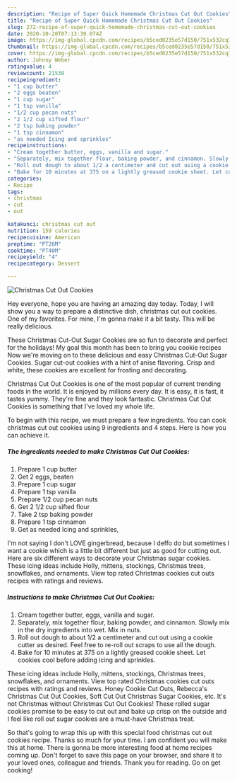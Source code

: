 ```yaml
---
description: "Recipe of Super Quick Homemade Christmas Cut Out Cookies"
title: "Recipe of Super Quick Homemade Christmas Cut Out Cookies"
slug: 272-recipe-of-super-quick-homemade-christmas-cut-out-cookies
date: 2020-10-20T07:13:39.074Z
image: https://img-global.cpcdn.com/recipes/b5ced0235e57d150/751x532cq70/christmas-cut-out-cookies-recipe-main-photo.jpg
thumbnail: https://img-global.cpcdn.com/recipes/b5ced0235e57d150/751x532cq70/christmas-cut-out-cookies-recipe-main-photo.jpg
cover: https://img-global.cpcdn.com/recipes/b5ced0235e57d150/751x532cq70/christmas-cut-out-cookies-recipe-main-photo.jpg
author: Johnny Weber
ratingvalue: 4
reviewcount: 21538
recipeingredient:
- "1 cup butter"
- "2 eggs beaten"
- "1 cup sugar"
- "1 tsp vanilla"
- "1/2 cup pecan nuts"
- "2 1/2 cup sifted flour"
- "2 tsp baking powder"
- "1 tsp cinnamon"
- "as needed Icing and sprinkles"
recipeinstructions:
- "Cream together butter, eggs, vanilla and sugar."
- "Separately, mix together flour, baking powder, and cinnamon. Slowly mix in the dry ingredients into wet. Mix in nuts."
- "Roll out dough to about 1/2 a centimeter and cut out using a cookie cutter as desired. Feel free to re-roll out scraps to use all the dough."
- "Bake for 10 minutes at 375 on a lightly greased cookie sheet. Let cookies cool before adding icing and sprinkles."
categories:
- Recipe
tags:
- christmas
- cut
- out

katakunci: christmas cut out 
nutrition: 159 calories
recipecuisine: American
preptime: "PT26M"
cooktime: "PT40M"
recipeyield: "4"
recipecategory: Dessert

---
```



![Christmas Cut Out Cookies](https://img-global.cpcdn.com/recipes/b5ced0235e57d150/751x532cq70/christmas-cut-out-cookies-recipe-main-photo.jpg)

Hey everyone, hope you are having an amazing day today. Today, I will show you a way to prepare a distinctive dish, christmas cut out cookies. One of my favorites. For mine, I'm gonna make it a bit tasty. This will be really delicious.

These Christmas Cut-Out Sugar Cookies are so fun to decorate and perfect for the holidays! My goal this month has been to bring you cookie recipes Now we&#39;re moving on to these delicious and easy Christmas Cut-Out Sugar Cookies. Sugar cut-out cookies with a hint of anise flavoring. Crisp and white, these cookies are excellent for frosting and decorating.

Christmas Cut Out Cookies is one of the most popular of current trending foods in the world. It is enjoyed by millions every day. It is easy, it is fast, it tastes yummy. They're fine and they look fantastic. Christmas Cut Out Cookies is something that I've loved my whole life.


To begin with this recipe, we must prepare a few ingredients. You can cook christmas cut out cookies using 9 ingredients and 4 steps. Here is how you can achieve it.

<!--inarticleads1-->

##### The ingredients needed to make Christmas Cut Out Cookies:

1. Prepare 1 cup butter
1. Get 2 eggs, beaten
1. Prepare 1 cup sugar
1. Prepare 1 tsp vanilla
1. Prepare 1/2 cup pecan nuts
1. Get 2 1/2 cup sifted flour
1. Take 2 tsp baking powder
1. Prepare 1 tsp cinnamon
1. Get as needed Icing and sprinkles,


I&#39;m not saying I don&#39;t LOVE gingerbread, because I deffo do but sometimes I want a cookie which is a little bit different but just as good for cutting out. Here are six different ways to decorate your Christmas sugar cookies. These icing ideas include Holly, mittens, stockings, Christmas trees, snowflakes, and ornaments. View top rated Christmas cookies cut outs recipes with ratings and reviews. 

<!--inarticleads2-->

##### Instructions to make Christmas Cut Out Cookies:

1. Cream together butter, eggs, vanilla and sugar.
1. Separately, mix together flour, baking powder, and cinnamon. Slowly mix in the dry ingredients into wet. Mix in nuts.
1. Roll out dough to about 1/2 a centimeter and cut out using a cookie cutter as desired. Feel free to re-roll out scraps to use all the dough.
1. Bake for 10 minutes at 375 on a lightly greased cookie sheet. Let cookies cool before adding icing and sprinkles.


These icing ideas include Holly, mittens, stockings, Christmas trees, snowflakes, and ornaments. View top rated Christmas cookies cut outs recipes with ratings and reviews. Honey Cookie Cut Outs, Rebecca&#39;s Christmas Cut Out Cookies, Soft Cut Out Christmas Sugar Cookies, etc. It&#39;s not Christmas without Christmas Cut Out Cookies! These rolled sugar cookies promise to be easy to cut out and bake up crisp on the outside and I feel like roll out sugar cookies are a must-have Christmas treat. 

So that's going to wrap this up with this special food christmas cut out cookies recipe. Thanks so much for your time. I am confident you will make this at home. There is gonna be more interesting food at home recipes coming up. Don't forget to save this page on your browser, and share it to your loved ones, colleague and friends. Thank you for reading. Go on get cooking!
